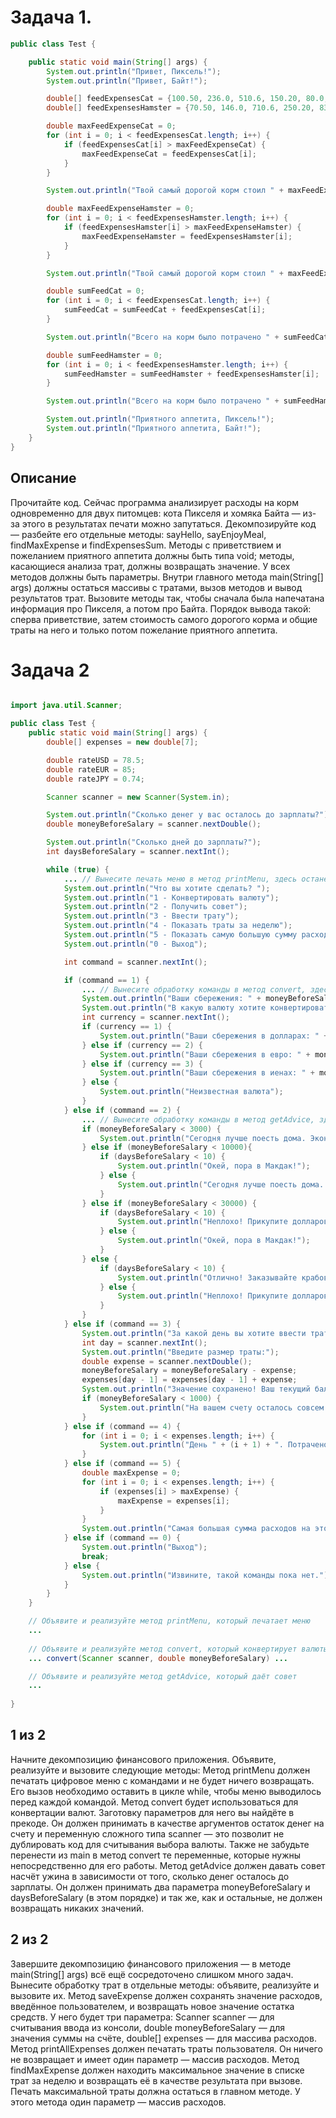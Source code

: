 # Задача 1.
```java
public class Test {

    public static void main(String[] args) {
        System.out.println("Привет, Пиксель!");
        System.out.println("Привет, Байт!");

        double[] feedExpensesCat = {100.50, 236.0, 510.6, 150.20, 80.0, 172.0, 135.4};
        double[] feedExpensesHamster = {70.50, 146.0, 710.6, 250.20, 83.0, 19.0, 55.4};

        double maxFeedExpenseCat = 0;
        for (int i = 0; i < feedExpensesCat.length; i++) {
            if (feedExpensesCat[i] > maxFeedExpenseCat) {
                maxFeedExpenseCat = feedExpensesCat[i];
            }
        }

        System.out.println("Твой самый дорогой корм стоил " + maxFeedExpenseCat);

        double maxFeedExpenseHamster = 0;
        for (int i = 0; i < feedExpensesHamster.length; i++) {
            if (feedExpensesHamster[i] > maxFeedExpenseHamster) {
                maxFeedExpenseHamster = feedExpensesHamster[i];
            }
        }

        System.out.println("Твой самый дорогой корм стоил " + maxFeedExpenseHamster);

        double sumFeedCat = 0;
        for (int i = 0; i < feedExpensesCat.length; i++) {
            sumFeedCat = sumFeedCat + feedExpensesCat[i];
        }

        System.out.println("Всего на корм было потрачено " + sumFeedCat);

        double sumFeedHamster = 0;
        for (int i = 0; i < feedExpensesHamster.length; i++) {
            sumFeedHamster = sumFeedHamster + feedExpensesHamster[i];
        }

        System.out.println("Всего на корм было потрачено " + sumFeedHamster);

        System.out.println("Приятного аппетита, Пиксель!");
        System.out.println("Приятного аппетита, Байт!");
    }
}
```

## Описание
Прочитайте код. Сейчас программа анализирует расходы на корм одновременно для двух питомцев: кота Пикселя и хомяка Байта — из-за этого в результатах печати можно запутаться. Декомпозируйте код — разбейте его отдельные методы: sayHello, sayEnjoyMeal, findMaxExpense и findExpensesSum. Методы с приветствием и пожеланием приятного аппетита должны быть типа void; методы, касающиеся анализа трат, должны возвращать значение. 
У всех методов должны быть параметры. Внутри главного метода main(String[] args) должны остаться массивы с тратами, вызов методов и вывод результатов трат. 
Вызовите методы так, чтобы сначала была напечатана информация про Пикселя, а потом про Байта. Порядок вывода такой: сперва приветствие, затем стоимость самого дорогого корма и общие траты на него и только потом пожелание приятного аппетита.


# Задача 2

```java

import java.util.Scanner;

public class Test {
    public static void main(String[] args) {
        double[] expenses = new double[7];

        double rateUSD = 78.5;
        double rateEUR = 85;
        double rateJPY = 0.74;

        Scanner scanner = new Scanner(System.in);

        System.out.println("Сколько денег у вас осталось до зарплаты?");
        double moneyBeforeSalary = scanner.nextDouble();

        System.out.println("Сколько дней до зарплаты?");
        int daysBeforeSalary = scanner.nextInt();

        while (true) {
            ... // Вынесите печать меню в метод printMenu, здесь останется только его вызов
            System.out.println("Что вы хотите сделать? ");
            System.out.println("1 - Конвертировать валюту");
            System.out.println("2 - Получить совет");
            System.out.println("3 - Ввести трату");
            System.out.println("4 - Показать траты за неделю");
            System.out.println("5 - Показать самую большую сумму расходов за неделю");
            System.out.println("0 - Выход");

            int command = scanner.nextInt();

            if (command == 1) {
                ... // Вынесите обработку команды в метод convert, здесь вызовите его
                System.out.println("Ваши сбережения: " + moneyBeforeSalary + " TENGE");
                System.out.println("В какую валюту хотите конвертировать? Доступные варианты: 1 - USD, 2 - EUR, 3 - JPY.");
                int currency = scanner.nextInt();
                if (currency == 1) {
                    System.out.println("Ваши сбережения в долларах: " + moneyBeforeSalary / rateUSD);
                } else if (currency == 2) {
                    System.out.println("Ваши сбережения в евро: " + moneyBeforeSalary / rateEUR);
                } else if (currency == 3) {
                    System.out.println("Ваши сбережения в иенах: " + moneyBeforeSalary / rateJPY);
                } else {
                    System.out.println("Неизвестная валюта");
                }
            } else if (command == 2) {
                ... // Вынесите обработку команды в метод getAdvice, здесь вызовите его
                if (moneyBeforeSalary < 3000) {
                    System.out.println("Сегодня лучше поесть дома. Экономьте, и вы дотянете до зарплаты!");
                } else if (moneyBeforeSalary < 10000){
                    if (daysBeforeSalary < 10) {
                        System.out.println("Окей, пора в Макдак!");
                    } else {
                        System.out.println("Сегодня лучше поесть дома. Экономьте, и вы дотянете до зарплаты!");
                    }
                } else if (moneyBeforeSalary < 30000) {
                    if (daysBeforeSalary < 10) {
                        System.out.println("Неплохо! Прикупите долларов и зайдите поужинать в классное место. :)");
                    } else {
                        System.out.println("Окей, пора в Макдак!");
                    }
                } else {
                    if (daysBeforeSalary < 10) {
                        System.out.println("Отлично! Заказывайте крабов!");
                    } else {
                        System.out.println("Неплохо! Прикупите долларов и зайдите поужинать в классное место. :)");
                    }
                }
            } else if (command == 3) {
                System.out.println("За какой день вы хотите ввести трату: 1-ПН, 2-ВТ, 3-СР, 4-ЧТ, 5-ПТ, 6-СБ, 7-ВС?");
                int day = scanner.nextInt();
                System.out.println("Введите размер траты:");
                double expense = scanner.nextDouble();
                moneyBeforeSalary = moneyBeforeSalary - expense;
                expenses[day - 1] = expenses[day - 1] + expense;
                System.out.println("Значение сохранено! Ваш текущий баланс в тенге: " + moneyBeforeSalary);
                if (moneyBeforeSalary < 1000) {
                    System.out.println("На вашем счету осталось совсем немного. Стоит начать экономить!");
                }
            } else if (command == 4) {
                for (int i = 0; i < expenses.length; i++) {
                    System.out.println("День " + (i + 1) + ". Потрачено " + expenses[i] + " тенге");
                }
            } else if (command == 5) {
                double maxExpense = 0;
                for (int i = 0; i < expenses.length; i++) {
                    if (expenses[i] > maxExpense) {
                        maxExpense = expenses[i];
                    }
                }
                System.out.println("Самая большая сумма расходов на этой неделе составила " + maxExpense + " тг.");
            } else if (command == 0) {
                System.out.println("Выход");
                break;
            } else {
                System.out.println("Извините, такой команды пока нет.");
            }
        }
    }

    // Объявите и реализуйте метод printMenu, который печатает меню
    ...
 
    // Объявите и реализуйте метод convert, который конвертирует валюты 
    ... convert(Scanner scanner, double moneyBeforeSalary) ...

    // Объявите и реализуйте метод getAdvice, который даёт совет
    ...
            
}
```

## 1 из 2

Начните декомпозицию финансового приложения. Объявите, реализуйте и вызовите следующие методы:
Метод printMenu должен печатать цифровое меню с командами и не будет ничего возвращать. Его вызов необходимо оставить в цикле while, чтобы меню выводилось перед каждой командой.
Метод convert будет использоваться для конвертации валют. Заготовку параметров для него вы найдёте в прекоде. Он должен принимать в качестве аргументов остаток денег на счету и переменную сложного типа scanner — это позволит не дублировать код для считывания выбора валюты. Также не забудьте перенести из main в метод convert те переменные, которые нужны непосредственно для его работы.
Метод getAdvice должен давать совет насчёт ужина в зависимости от того, сколько денег осталось до зарплаты. Он должен принимать два параметра moneyBeforeSalary и daysBeforeSalary (в этом порядке) и так же, как и остальные, не должен возвращать никаких значений.


## 2 из 2

Завершите декомпозицию финансового приложения — в методе main(String[] args) всё ещё сосредоточено слишком много задач. Вынесите обработку трат в отдельные методы: объявите, реализуйте и вызовите их. 
Метод saveExpense должен сохранять значение расходов, введённое пользователем, и возвращать новое значение остатка средств. У него будет три параметра: Scanner scanner — для считывания ввода из консоли, double moneyBeforeSalary — для значения суммы на счёте, double[] expenses — для массива расходов.
Метод printAllExpenses должен печатать траты пользователя. Он ничего не возвращает и имеет один параметр — массив расходов.
Метод findMaxExpense должен находить максимальное значение в списке трат за неделю и возвращать её в качестве результата при вызове. Печать максимальной траты должна остаться в главном методе. У этого метода один параметр — массив расходов.

